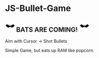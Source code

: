 # JS-Bullet-Game

## ![BAT](bat4.png) BATS ARE COMING! ![BAT](bat3.png)

Aim with Cursor -> Shot Bullets

Simple Game, but eats up RAM like popcorn.
